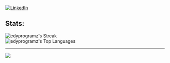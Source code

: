 
[![LinkedIn](https://img.shields.io/badge/LinkedIn-%230077B5.svg?logo=linkedin&logoColor=white)](https://linkedin.com/in/edwin-nyaga-75b87225b) 


###

## Stats:
![edyprogramz's Streak](https://github-readme-streak-stats.herokuapp.com/?user=edyprogramz&theme=vue-dark&hide_border=true)</br>
![edyprogramz's Top Languages](https://github-readme-stats.vercel.app/api/top-langs/?username=edyprogramz&theme=vue-dark&show_icons=true&hide_border=true&layout=compact)

---
[![](https://visitcount.itsvg.in/api?id=edyprogramz&icon=0&color=0)](https://visitcount.itsvg.in)

<!-- Proudly created with GPRM ( https://gprm.itsvg.in ) -->
